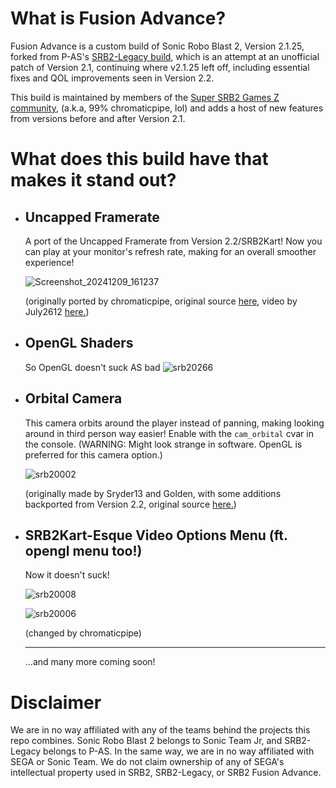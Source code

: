 # What is Fusion Advance?

Fusion Advance is a custom build of Sonic Robo Blast 2, Version 2.1.25, forked from P-AS's [SRB2-Legacy build](https://github.com/P-AS/srb2-legacy), which is an attempt at an unofficial patch of Version 2.1, continuing where v2.1.25 left off, including essential fixes and QOL improvements seen in Version 2.2.

This build is maintained by members of the [Super SRB2 Games Z community](https://supersrb2gamesz.github.io/), (a.k.a, 99% chromaticpipe, lol) and adds a host of new features from versions before and after Version 2.1.

# What does this build have that makes it stand out?

* ## Uncapped Framerate

  A port of the Uncapped Framerate from Version 2.2/SRB2Kart! Now you can play at your monitor's refresh rate, making for an overall smoother experience!

  ![Screenshot_20241209_161237](https://github.com/user-attachments/assets/e21bd580-f47b-4955-b2ac-e22c902f718e)

  (originally ported by chromaticpipe, original source [here](https://github.com/chromaticpipe/srb2-legacy-additions/tree/uncapped), video by July2612 [here.](https://youtu.be/XOEXgPFcpW0))

* ## OpenGL Shaders

    So OpenGL doesn't suck AS bad
    ![srb20266](https://github.com/user-attachments/assets/3ab23525-41ad-411f-9388-b3a0726bb63e)

     


* ## Orbital Camera

  This camera orbits around the player instead of panning, making looking around in third person way easier! Enable with the `cam_orbital` cvar in the console. (WARNING: Might look strange in software. OpenGL is preferred for this camera option.)

  ![srb20002](https://github.com/user-attachments/assets/7175f318-cee0-421a-93b2-c92b2869783e)

  (originally made by Sryder13 and Golden, with some additions backported from Version 2.2, original source [here.](https://github.com/GoldenTails/SRB2-2.1/tree/orbital-camera))
* ## SRB2Kart-Esque Video Options Menu (ft. opengl menu too!)

  Now it doesn't suck!

  ![srb20008](https://github.com/user-attachments/assets/903e1d46-5f65-4fd4-a25f-ad3a8292323d)

  ![srb20006](https://github.com/user-attachments/assets/5a265e8f-d368-4fab-abae-6ee8e490f2b6)

  (changed by chromaticpipe)

  ---

  ...and many more coming soon!

# Disclaimer

We are in no way affiliated with any of the teams behind the projects this repo combines. Sonic Robo Blast 2 belongs to Sonic Team Jr, and SRB2-Legacy belongs to P-AS. In the same way, we are in no way affiliated with SEGA or Sonic Team. We do not claim ownership of any of SEGA's intellectual property used in SRB2, SRB2-Legacy, or SRB2 Fusion Advance.
